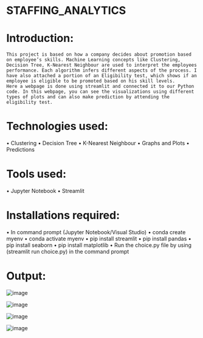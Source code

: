 # STAFFING_ANALYTICS

# Introduction:
	This project is based on how a company decides about promotion based on employee’s skills. Machine Learning concepts like Clustering, Decision Tree, K-Nearest Neighbour are used to interpret the employees performance. Each algorithm infers different aspects of the process. I have also attached a portion of an Eligibility test, which shows if an employee is eligible to be promoted based on his skill levels.
	Here a webpage is done using streamlit and connected it to our Python code. In this webpage, you can see the visualizations using different types of plots and can also make prediction by attending the eligibility test. 
  
# Technologies used:
•	Clustering
•	Decision Tree
•	K-Nearest Neighbour
•	Graphs and Plots 
• Predictions

# Tools used:
•	Jupyter Notebook
•	Streamlit

# Installations required:
•	In command prompt (Jupyter Notebook/Visual Studio)
•	conda create myenv
•	conda activate myenv 
•	pip install streamlit
•	pip install pandas
•	pip install seaborn
•	pip install matplotlib
•	Run the choice.py file by using (streamlit run choice.py) in the command prompt
  
# Output:

![image](https://user-images.githubusercontent.com/117114012/215807802-ab3d7705-8a62-4607-bcf4-4646a6573a99.png)

![image](https://user-images.githubusercontent.com/117114012/215807915-04daa1d7-3c9c-41ab-98c8-595d2d73ad95.png)

![image](https://user-images.githubusercontent.com/117114012/215808128-0189d897-0799-4643-8fde-65743193b0ab.png)

![image](https://user-images.githubusercontent.com/117114012/215808178-a7964331-2f4d-4163-826f-cda3e6e2e8b0.png)

